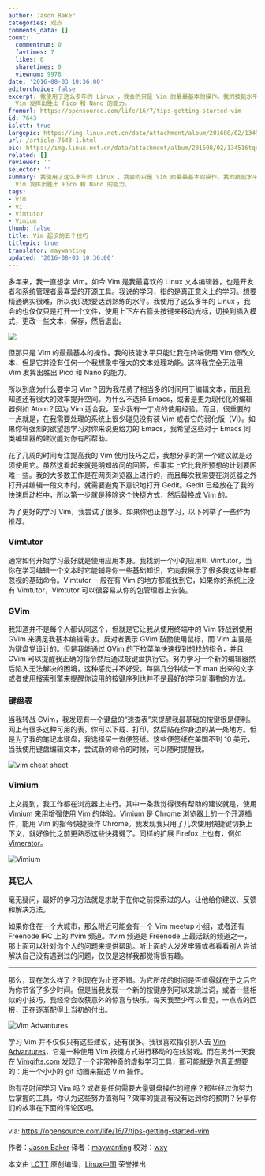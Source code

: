 ```yaml
---
author: Jason Baker
categories: 观点
comments_data: []
count:
  commentnum: 0
  favtimes: 7
  likes: 0
  sharetimes: 0
  viewnum: 9978
date: '2016-08-03 10:36:00'
editorchoice: false
excerpt: 我使用了这么多年的 Linux ，我会的只是 Vim 的最最基本的操作。我的技能水平只能让我在终端使用 Vim 修改文本，但是它并没有任何一个我想象中强大的文本处理功能。这样我完全无法用
  Vim 发挥出胜出 Pico 和 Nano 的能力。
fromurl: https://opensource.com/life/16/7/tips-getting-started-vim
id: 7643
islctt: true
largepic: https://img.linux.net.cn/data/attachment/album/201608/02/134516tqqhgihbb6sh182b.jpg
url: /article-7643-1.html
pic: https://img.linux.net.cn/data/attachment/album/201608/02/134516tqqhgihbb6sh182b.jpg.thumb.jpg
related: []
reviewer: ''
selector: ''
summary: 我使用了这么多年的 Linux ，我会的只是 Vim 的最最基本的操作。我的技能水平只能让我在终端使用 Vim 修改文本，但是它并没有任何一个我想象中强大的文本处理功能。这样我完全无法用
  Vim 发挥出胜出 Pico 和 Nano 的能力。
tags:
- vim
- vi
- Vimtutor
- Vimium
thumb: false
title: Vim 起步的五个技巧
titlepic: true
translator: maywanting
updated: '2016-08-03 10:36:00'
---
```


多年来，我一直想学 Vim。如今 Vim 是我最喜欢的 Linux 文本编辑器，也是开发者和系统管理者最喜爱的开源工具。我说的学习，指的是真正意义上的学习。想要精通确实很难，所以我只想要达到熟练的水平。我使用了这么多年的 Linux ，我会的也仅仅只是打开一个文件，使用上下左右箭头按键来移动光标，切换到插入模式，更改一些文本，保存，然后退出。


![](/data/attachment/album/201608/02/134516tqqhgihbb6sh182b.jpg)


但那只是 Vim 的最最基本的操作。我的技能水平只能让我在终端使用 Vim 修改文本，但是它并没有任何一个我想象中强大的文本处理功能。这样我完全无法用 Vim 发挥出胜出 Pico 和 Nano 的能力。


所以到底为什么要学习 Vim？因为我花费了相当多的时间用于编辑文本，而且我知道还有很大的效率提升空间。为什么不选择 Emacs，或者是更为现代化的编辑器例如 Atom？因为 Vim 适合我，至少我有一丁点的使用经验。而且，很重要的一点就是，在我需要处理的系统上很少碰见没有装 Vim 或者它的弱化版（Vi）。如果你有强烈的欲望想学习对你来说更给力的 Emacs，我希望这些对于 Emacs 同类编辑器的建议能对你有所帮助。


花了几周的时间专注提高我的 Vim 使用技巧之后，我想分享的第一个建议就是必须使用它。虽然这看起来就是明知故问的回答，但事实上它比我所预想的计划要困难一些。我的大多数工作是在网页浏览器上进行的，而且每次我需要在浏览器之外打开并编辑一段文本时，就需要避免下意识地打开 Gedit。Gedit 已经放在了我的快速启动栏中，所以第一步就是移除这个快捷方式，然后替换成 Vim 的。


为了更好的学习 Vim，我尝试了很多。如果你也正想学习，以下列举了一些作为推荐。


### Vimtutor


通常如何开始学习最好就是使用应用本身。我找到一个小的应用叫 Vimtutor，当你在学习编辑一个文本时它能辅导你一些基础知识，它向我展示了很多我这些年都忽视的基础命令。Vimtutor 一般在有 Vim 的地方都能找到它，如果你的系统上没有 Vimtutor，Vimtutor 可以很容易从你的包管理器上安装。


### GVim


我知道并不是每个人都认同这个，但就是它让我从使用终端中的 Vim 转战到使用 GVim 来满足我基本编辑需求。反对者表示 GVim 鼓励使用鼠标，而 Vim 主要是为键盘党设计的。但是我能通过 GVim 的下拉菜单快速找到想找的指令，并且 GVim 可以提醒我正确的指令然后通过敲键盘执行它。努力学习一个新的编辑器然后陷入无法解决的困境，这种感觉并不好受。每隔几分钟读一下 man 出来的文字或者使用搜索引擎来提醒你该用的按键序列也并不是最好的学习新事物的方法。


### 键盘表


当我转战 GVim，我发现有一个键盘的“速查表”来提醒我最基础的按键很是便利。网上有很多这种可用的表，你可以下载、打印，然后贴在你身边的某一处地方。但是为了我的笔记本键盘，我选择买一沓便签纸。这些便签纸在美国不到 10 美元，当我使用键盘编辑文本，尝试新的命令的时候，可以随时提醒我。


![vim cheat sheet](/data/attachment/album/201608/02/140344kj8jijivwgjtqv74.gif)


### Vimium


上文提到，我工作都在浏览器上进行。其中一条我觉得很有帮助的建议就是，使用 [Vimium](https://github.com/philc/vimium) 来用增强使用 Vim 的体验。Vimium 是 Chrome 浏览器上的一个开源插件，能用 Vim 的指令快捷操作 Chrome。我发现我只用了几次使用快捷键切换上下文，就好像比之前更熟悉这些快捷键了。同样的扩展 Firefox 上也有，例如 [Vimerator](http://www.vimperator.org/)。


![Vimium](/data/attachment/album/201608/02/140347z67x6p0ic83xzi6q.png)


### 其它人


毫无疑问，最好的学习方法就是求助于在你之前探索过的人，让他给你建议、反馈和解决方法。


如果你住在一个大城市，那么附近可能会有一个 Vim meetup 小组，或者还有 Freenode IRC 上的 #vim 频道。#vim 频道是 Freenode 上最活跃的频道之一，那上面可以针对你个人的问题来提供帮助。听上面的人发发牢骚或者看看别人尝试解决自己没有遇到过的问题，仅仅是这样我都觉得很有趣。




---


那么，现在怎么样了？到现在为止还不错。为它所花的时间是否值得就在于之后它为你节省了多少时间。但是当我发现一个新的按键序列可以来跳过词，或者一些相似的小技巧，我经常会收获意外的惊喜与快乐。每天我至少可以看见，一点点的回报，正在逐渐配得上当初的付出。


![Vim Advantures](/data/attachment/album/201608/02/134707zhki6hnqvpddpsff.png)


学习 Vim 并不仅仅只有这些建议，还有很多。我很喜欢指引别人去 [Vim Advantures](http://vim-adventures.com/)，它是一种使用 Vim 按键方式进行移动的在线游戏。而在另外一天我在 [Vimgifts.com](http://vimgifs.com/) 发现了一个非常神奇的虚拟学习工具，那可能就是你真正想要的：用一个小小的 gif 动图来描述 Vim 操作。


你有花时间学习 Vim 吗？或者是任何需要大量键盘操作的程序？那些经过你努力后掌握的工具，你认为这些努力值得吗？效率的提高有没有达到你的预期？分享你们的故事在下面的评论区吧。




---


via: <https://opensource.com/life/16/7/tips-getting-started-vim>


作者：[Jason Baker](https://opensource.com/users/jason-baker) 译者：[maywanting](https://github.com/maywanting) 校对：[wxy](https://github.com/wxy)


本文由 [LCTT](https://github.com/LCTT/TranslateProject) 原创编译，[Linux中国](https://linux.cn/) 荣誉推出